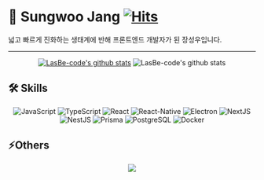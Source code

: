 # 📸 Sungwoo Jang [![Hits](https://hits.seeyoufarm.com/api/count/incr/badge.svg?url=https%3A%2F%2Fgithub.com%2FLasBe-code&count_bg=%23FF7600&title_bg=%23555555&icon=&icon_color=%23E7E7E7&title=hits&edge_flat=false)](https://hits.seeyoufarm.com)

넓고 빠르게 진화하는 생태계에 반해 프론트엔드 개발자가 된 장성우입니다.

---

<div align=center>

[![LasBe-code's github stats](https://github-readme-stats.vercel.app/api/top-langs/?username=LasBe-code&show_icons=true&hide_border=true&title_color=004386&icon_color=004386&layout=compact)](https://github.com/LasBe-code)
![LasBe-code's github stats](https://github-readme-stats.vercel.app/api?username=LasBe-code&show_icons=true)

</div>

## 🛠 Skills

<div align=center>
 
![JavaScript](https://img.shields.io/badge/JavaScript-F7DF1E?&style=for-the-badge&logo=JavaScript&logoColor=white)
![TypeScript](https://img.shields.io/badge/TypeScript-1877f2?&style=for-the-badge&logo=TypeScript&logoColor=white)
![React](https://img.shields.io/badge/React-61DBFB?&style=for-the-badge&logo=React&logoColor=white)
![React-Native](https://img.shields.io/badge/ReactNative-61DBFB?&style=for-the-badge&logo=React&logoColor=white)
![Electron](https://img.shields.io/badge/Electron-47848F?&style=for-the-badge&logo=Electron&logoColor=white)
![NextJS](https://img.shields.io/badge/Next.js-000000?style=for-the-badge&logo=Next.js&logoColor=white)
![NestJS](https://img.shields.io/badge/NestJS-E0234E?style=for-the-badge&logo=NestJS&logoColor=white)
![Prisma](https://img.shields.io/badge/Prisma-2D3748?style=for-the-badge&logo=Prisma&logoColor=white)
![PostgreSQL](https://img.shields.io/badge/PostgreSQL-4169E1?style=for-the-badge&logo=PostgreSQL&logoColor=white)
![Docker](https://img.shields.io/badge/Docker-2496ED?style=for-the-badge&logo=Docker&logoColor=white)
 
</div>

## ⚡️Others

<div align=center>

<a href="https://lasbe.tistory.com/">
    <img 
        src="http://img.shields.io/badge/-Tech%20Blog-black.svg?style=for-the-badge&logo=TV Time&link=https://lasbe.tistory.com/"/>
</a>


</div>
